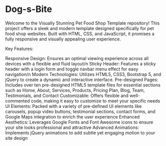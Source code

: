 # Dog-s-Bite

Welcome to the Visually Stunning Pet Food Shop Template repository! This project offers a sleek and modern template designed specifically for pet food shop websites. Built with HTML, CSS, and JavaScript, it promises a fully responsive and visually appealing user experience.

Key Features:

Responsive Design: Ensures an optimal viewing experience across all devices with a flexible and fluid layout/n
Sticky Header: Features a sticky header with a login form and toggle navbar menu effect for easy navigation/n
Modern Technologies: Utilizes HTML5, CSS3, Bootstrap 5, and jQuery to create a dynamic and interactive interface.
Pre-designed Pages: Includes over ten pre-designed HTML5 template files for essential sections such as Home, About, Services, Products, Pricing Plan, Blog, Team, Testimonials, and Contact
Customizable: Offers flexible and well-commented code, making it easy to customize to meet your specific needs 
UI Elements: Packed with a variety of pre-defined UI elements like carousels, popup video buttons, testimonial sections, contact forms, and Google Maps integration to enrich the user experience 
Enhanced Aesthetics: Leverages Google Fonts and Font Awesome icons to ensure your site looks professional and attractive
Advanced Animations: Implements jQuery animations to add subtle yet engaging motion to your site design
